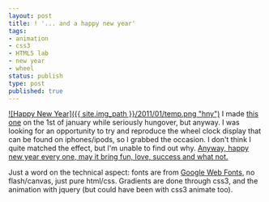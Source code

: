 ```yaml
---
layout: post
title: ! '... and a happy new year'
tags:
- animation
- css3
- HTML5 lab
- new year
- wheel
status: publish
type: post
published: true
---
```

[![Happy New Year]({{ site.img_path }}/2011/01/temp.png "hny")](http://yannick-lohse.fr/2011/01/happy-year/)
I made [this one](http://code.yannick-lohse.fr/hny/hny.php "Happy New Year") on the 1st of january while seriously hungover, but anyway. I was looking for an opportunity to try and reproduce the wheel clock display that can be found on iphones/ipods, so I grabbed the occasion. I don't think I quite matched the effect, but I'm unable to find out why. [Anyway, happy new year every one, may it bring fun, love, success and what not.](http://code.yannick-lohse.fr/hny/hny.php "Happy New Year")

Just a word on the technical aspect: fonts are from [Google Web Fonts](http://code.google.com/webfonts "Google Web Fonts"), no flash/canvas, just pure html/css. Gradients are done through css3, and the animation with jquery (but could have been with css3 animate too).